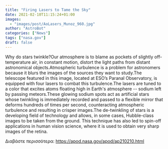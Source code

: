 ```yaml
---
title: "Firing Lasers to Tame the Sky"
date: 2021-02-10T11:15:24+01:00
images:
  - "images/post/AoLasers_Munoz_960.jpg"
author: "AstroBot"
categories: ["News"]
tags: ["nasa.gov"]
draft: false
---
```


Why do stars twinkle?Our atmosphere is to blame as pockets of slightly off-temperature air, in constant motion, distort the light paths from distant astronomical objects.Atmospheric turbulence is a problem for astronomers because it blurs the images of the sources they want to study.The telescope featured in this image, located at ESO’s Paranal Observatory, is equipped with four lasers to combat this turbulence.The lasers are tuned to a color that excites atoms floating high in Earth's atmosphere -- sodium left by passing meteors.These glowing sodium spots act as artificial stars whose twinkling is immediately recorded and passed to a flexible mirror that deforms hundreds of times per second, counteracting atmospheric turbulence and resulting in crisper images.The de-twinkling of stars is a developing field of technology and allows, in some cases, Hubble-class images to be taken from the ground. This technique has also led to spin-off applications in human vision science, where it is used to obtain very sharp images of the retina.

Διαβάστε περισσότερα: https://apod.nasa.gov/apod/ap210210.html
